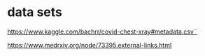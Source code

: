 # data sets

https://www.kaggle.com/bachrr/covid-chest-xray#metadata.csv¨

https://www.medrxiv.org/node/73395.external-links.html